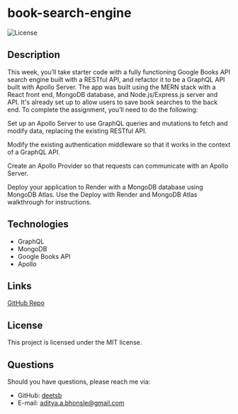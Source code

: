 # book-search-engine

![License](https://img.shields.io/badge/License-MIT-blue.svg)

## Description
This week, you’ll take starter code with a fully functioning Google Books API search engine built with a RESTful API, and refactor it to be a GraphQL API built with Apollo Server. The app was built using the MERN stack with a React front end, MongoDB database, and Node.js/Express.js server and API. It's already set up to allow users to save book searches to the back end.
To complete the assignment, you’ll need to do the following:

Set up an Apollo Server to use GraphQL queries and mutations to fetch and modify data, replacing the existing RESTful API.

Modify the existing authentication middleware so that it works in the context of a GraphQL API.

Create an Apollo Provider so that requests can communicate with an Apollo Server.

Deploy your application to Render with a MongoDB database using MongoDB Atlas. Use the Deploy with Render and MongoDB Atlas walkthrough for instructions.

## Technologies
- GraphQL
- MongoDB
- Google Books API
- Apollo

## Links
[GitHub Repo](https://github.com/deetsb/book-search-engine)

## License
This project is licensed under the MIT license.

## Questions
Should you have questions, please reach me via:
- GitHub: [deetsb](https://github.com/deetsb)
- E-mail: [aditya.a.bhonsle@gmail.com](mailto:aditya.a.bhonsle@gmail.com)
